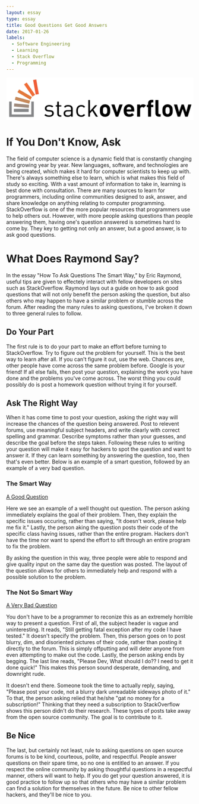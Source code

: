 ```yaml
---
layout: essay
type: essay
title: Good Questions Get Good Answers
date: 2017-01-26
labels:
  - Software Engineering
  - Learning
  - Stack Overflow
  - Programming
---
```


<img class="ui image" src="../images/stackoverflow_logo.jpg">

# If You Don't Know, Ask

The field of computer science is a dynamic field that is constantly changing and growing year by year. New languages, software, and technologies are being created, which makes it hard for computer scientists to keep up with. There's always something else to learn, which is what makes this field of study so exciting. With a vast amount of information to take in, learning is best done with consultation. There are many sources to learn for programmers, including online communities designed to ask, answer, and share knowledge on anything relating to computer programming. StackOverflow is one of the more popular resources that programmers use to help others out. However, with more people asking questions than people answering them, having one's question answered is sometimes hard to come by. They key to getting not only an answer, but a good answer, is to ask good questions. 

# What Does Raymond Say?

In the essay "How To Ask Questions The Smart Way," by Eric Raymond, useful tips are given to effectely interact with fellow developers on sites such as StackOverflow. Raymond lays out a guide on how to ask good questions that will not only benefit the person asking the question, but also others who may happen to have a similar problem or stumble across the forum. After reading the many rules to asking questions, I've broken it down to three general rules to follow.

## Do Your Part

The first rule is to do your part to make an effort before turning to StackOverflow. Try to figure out the problem for yourself. This is the best way to learn after all. If you can't figure it out, use the web. Chances are, other people have come across the same problem before. Google is your friend! If all else fails, then post your question, explaining the work you have done and the problems you've come across. The worst thing you could possibly do is post a homework question without trying it for yourself.

## Ask The Right Way

When it has come time to post your question, asking the right way will increase the chances of the question being answered. Post to relevent forums, use meaningful subject headers, and write clearly with correct spelling and grammar.  Describe symptoms rather than your guesses, and describe the goal before the steps taken. Following these rules to writing your question will make it easy for hackers to spot the question and want to answer it. If they can learn something by answering the question, too, then that's even better. Below is an example of a smart question, followed by an example of a very bad question.

### The Smart Way

<a href="http://stackoverflow.com/questions/41881418/synchronized-across-instances-of-object">A Good Question</a>

Here we see an example of a well thought out question. The person asking immediately explains the goal of their problem. Then, they explain the specific issues occuring, rather than saying, "It doesn't work, please help me fix it." Lastly, the person aking the question posts their code of the specific class having issues, rather than the entire program. Hackers don't have the time nor want to spend the effort to sift through an entire program to fix the problem.

By asking the question in this way, three people were able to respond and give quality input on the same day the question was posted. The layout of the question allows for others to immediately help and respond with a possible solution to the problem.

### The Not So Smart Way

<a href="http://stackoverflow.com/questions/41883036/still-getting-fatal-exception-after-many-code-i-have-tested">A Very Bad Question</a>

You don't have to be a programmer to reconize this as an extremely horrible way to present a question. First of all, the subject header is vague and uninteresting. It reads, "Still getting fatal exception after my code I have tested." It doesn't specify the problem. Then, this person goes on to post blurry, dim, and disoriented pictures of their code, rather than posting it directly to the forum. This is simply offputting and will deter anyone from even attempting to make out the code. Lastly, the person asking ends by begging. The last line reads, "Please Dev, What should I do?? I need to get it done quick!" This makes this person sound desperate, demanding, and downright rude.

It doesn't end there. Someone took the time to actually reply, saying, "Please post your code, not a blurry dark unreadable sideways photo of it." To that, the person asking relied that he/she "gat no money for a subscription!" Thinking that they need a subscription to StackOverflow shows this person didn't do their research. These types of posts take away from the open source community. The goal is to contribute to it.

## Be Nice

The last, but certainly not least, rule to asking questions on open source forums is to be kind, courteous, polite, and respectful. People answer questions on their spare time, so no one is entitled to an answer. If you respect the online community by asking thoughtful questions in a respectful manner, others will want to help. If you do get your question answered, it is good practice to follow up so that others who may have a similar problem can find a solution for themselves in the future. Be nice to other fellow hackers, and they'll be nice to you.

